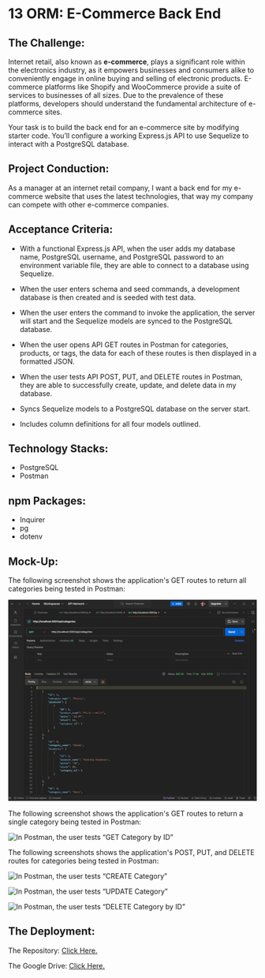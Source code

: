 # 13 ORM: E-Commerce Back End

## The Challenge:

Internet retail, also known as **e-commerce**, plays a significant role within the electronics industry, as it empowers businesses and consumers alike to conveniently engage in online buying and selling of electronic products. E-commerce platforms like Shopify and WooCommerce provide a suite of services to businesses of all sizes. Due to the prevalence of these platforms, developers should understand the fundamental architecture of e-commerce sites.

Your task is to build the back end for an e-commerce site by modifying starter code. You’ll configure a working Express.js API to use Sequelize to interact with a PostgreSQL database.

## Project Conduction:

As a manager at an internet retail company, I want a back end for my e-commerce website that uses the latest technologies, that way my company can compete with other e-commerce companies.


## Acceptance Criteria:

- With a functional Express.js API, when the user adds my database name, PostgreSQL username, and PostgreSQL password to an environment variable file, they are able to connect to a database using Sequelize.

- When the user enters schema and seed commands, a development database is then created and is seeded with test data.

- When the user enters the command to invoke the application, the server will start and the Sequelize models are synced to the PostgreSQL database.

- When the user opens API GET routes in Postman for categories, products, or tags, the data for each of these routes is then displayed in a formatted JSON.

- When the user tests API POST, PUT, and DELETE routes in Postman, they are able to successfully create, update, and delete data in my database.

- Syncs Sequelize models to a PostgreSQL database on the server start.

- Includes column definitions for all four models outlined.


## Technology Stacks:
- PostgreSQL
- Postman


## npm Packages:
- Inquirer
- pg
- dotenv


## Mock-Up:

The following screenshot shows the application's GET routes to return all categories being tested in Postman:

![In Postman, the user tests “GET Categories”](./assets/postman-getallcats.png)


The following screenshot shows the application's GET routes to return a single category being tested in Postman:

![In Postman, the user tests “GET Category by ID”](./)


The following screenshots shows the application's POST, PUT, and DELETE routes for categories being tested in Postman:

![In Postman, the user tests “CREATE Category”](./)

![In Postman, the user tests “UPDATE Category”](./)

![In Postman, the user tests “DELETE Category by ID”](./)


## The Deployment:

The Repository: [Click Here.](https://github.com/NovaLanceBrittany/HW-12-SQL-Employee-Tracker)

The Google Drive: [Click Here.](https://drive.google.com/drive/folders/1-Uq_IwsUBUY685qEZc_o2CkMHt5QHZOC?usp=sharing)






